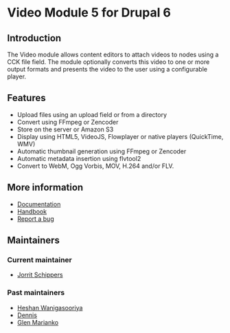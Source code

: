 # Video Module 5 for Drupal 6

## Introduction

The Video module allows content editors to attach videos to nodes using
a CCK file field. The module optionally converts this video to one or
more output formats and presents the video to the user using a configurable
player.

## Features

- Upload files using an upload field or from a directory
- Convert using FFmpeg or Zencoder
- Store on the server or Amazon S3
- Display using HTML5, VideoJS, Flowplayer or native players (QuickTime, WMV)
- Automatic thumbnail generation using FFmpeg or Zencoder
- Automatic metadata insertion using flvtool2
- Convert to WebM, Ogg Vorbis, MOV, H.264 and/or FLV.

## More information

- [Documentation](http://video.heidisoft.com/documentation/welcome-video-module-documentation)
- [Handbook](http://video.heidisoft.com/content/features)
- [Report a bug](http://drupal.org/node/add/project-issue/video)

## Maintainers

### Current maintainer

- [Jorrit Schippers](http://drupal.org/user/161217)

### Past maintainers

 - [Heshan Wanigasooriya](http://drupal.org/user/199102)
 - [Dennis](http://drupal.org/user/384543)
 - [Glen Marianko](http://drupal.org/usr/527446)